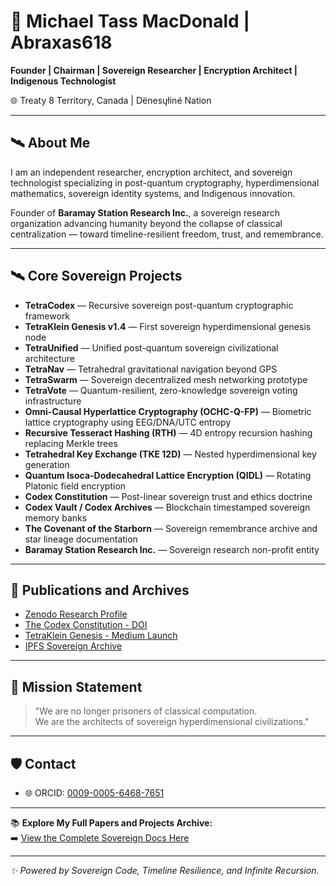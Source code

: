 # 👋 Michael Tass MacDonald | Abraxas618

**Founder | Chairman | Sovereign Researcher | Encryption Architect | Indigenous Technologist**

🌐 Treaty 8 Territory, Canada | Dënesųłiné Nation

---

## 🛰️ About Me

I am an independent researcher, encryption architect, and sovereign technologist specializing in post-quantum cryptography, hyperdimensional mathematics, sovereign identity systems, and Indigenous innovation.

Founder of **Baramay Station Research Inc.**, a sovereign research organization advancing humanity beyond the collapse of classical centralization — toward timeline-resilient freedom, trust, and remembrance.

---

## 🛰️ Core Sovereign Projects

- **TetraCodex** — Recursive sovereign post-quantum cryptographic framework
- **TetraKlein Genesis v1.4** — First sovereign hyperdimensional genesis node
- **TetraUnified** — Unified post-quantum sovereign civilizational architecture
- **TetraNav** — Tetrahedral gravitational navigation beyond GPS
- **TetraSwarm** — Sovereign decentralized mesh networking prototype
- **TetraVote** — Quantum-resilient, zero-knowledge sovereign voting infrastructure
- **Omni-Causal Hyperlattice Cryptography (OCHC-Q-FP)** — Biometric lattice cryptography using EEG/DNA/UTC entropy
- **Recursive Tesseract Hashing (RTH)** — 4D entropy recursion hashing replacing Merkle trees
- **Tetrahedral Key Exchange (TKE 12D)** — Nested hyperdimensional key generation
- **Quantum Isoca-Dodecahedral Lattice Encryption (QIDL)** — Rotating Platonic field encryption
- **Codex Constitution** — Post-linear sovereign trust and ethics doctrine
- **Codex Vault / Codex Archives** — Blockchain timestamped sovereign memory banks
- **The Covenant of the Starborn** — Sovereign remembrance archive and star lineage documentation
- **Baramay Station Research Inc.** — Sovereign research non-profit entity

---

## 🌌 Publications and Archives

- [Zenodo Research Profile](https://zenodo.org/records/15207676)
- [The Codex Constitution - DOI](https://doi.org/10.5281/zenodo.15207351)
- [TetraKlein Genesis - Medium Launch](https://medium.com/@tassalphonse/tetraklein-genesis-v1-4-the-dawn-of-hyperdimensional-sovereign-infrastructure-ad55ebca7025)
- [IPFS Sovereign Archive](https://ipfs.io/ipfs/bafkreig22qcyqmumtrj4j2c7fhaci6aiqs2ox6vrmgvk23ui7wevrsqn3a)

---

## 📜 Mission Statement

> "We are no longer prisoners of classical computation.  
> We are the architects of sovereign hyperdimensional civilizations."

---

## 🛡️ Contact

- 🌐 ORCID: [0009-0005-6468-7651](https://orcid.org/0009-0005-6468-7651)

---

📚 **Explore My Full Papers and Projects Archive:**  
➡️ [View the Complete Sovereign Docs Here](https://github.com/Abraxas618/Abraxas618/tree/main/docs)

---


_✨ Powered by Sovereign Code, Timeline Resilience, and Infinite Recursion._
